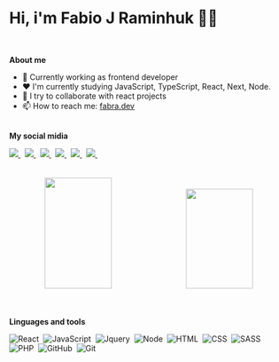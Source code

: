 <h1 >Hi, i'm Fabio J Raminhuk 👋🏼</h1><br />

**About me**

- 💼  Currently working as frontend developer<br />
- ❤️  I'm currently studying JavaScript, TypeScript, React, Next, Node.<br />
- 👯  I try to collaborate with react projects<br />
- 📫  How to reach me: [fabra.dev](https://fabra.dev)<br /><br />

**My social midia**

<div>
 <a href="https://www.linkedin.com/in/fabio-junior-raminhuk-740669121" target="_blank">
    <img src="https://img.shields.io/badge/-LinkedIn-%230077B5?style=for-the-badge&logo=linkedin&logoColor=white" target="_blank">
 </a>&nbsp;
 <a href="https://www.instagram.com/fabiormk" target="_blank">
    <img src="https://img.shields.io/badge/-Instagram-d7005b?style=for-the-badge&logo=instagram&logoColor=white" target="_blank">
 </a>&nbsp;
 <a href="https://www.facebook.com/fabio.raminhuk" target="_blank">
   <img src="https://img.shields.io/badge/Facebook-0a80ec?style=for-the-badge&logo=facebook&logoColor=white" target="_blank">
 </a>&nbsp;
<a href="https://www.youtube.com/channel/UC5cs0E0wVCfwFmvdhUeiIKg" target="_blank">
   <img src="https://img.shields.io/badge/YouTube-e10101?style=for-the-badge&logo=youtube&logoColor=white" target="_blank">
</a>&nbsp;
<a href="mailto:fabioraminhuk@gmail.com">
   <img src="https://img.shields.io/badge/Gmail-D14836?style=for-the-badge&logo=gmail&logoColor=white" target="_blank">
</a>&nbsp;
<a href="https://fabio-dev.vercel.app">
   <img src="https://img.shields.io/badge/website-000000?style=for-the-badge&logo=About.me&logoColor=white" target="_blank">
</a>&nbsp;


</div>
<br /><br />

<div align='center'> 
   <img width="49%" height="200em" src="https://github-readme-stats.vercel.app/api?username=raminhuk&show_icons=true&theme=radical&include_all_commits=true&count_private=true"/>&nbsp;
<img width="49%" height="180em" src="https://github-readme-stats.vercel.app/api/top-langs/?username=raminhuk&layout=compact&langs_count=7&theme=radical"/></div>
<br /><br />

**Linguages and tools**
<div align='left'>
  
 ![React](https://img.shields.io/badge/React-20232A?style=for-the-badge&logo=react&logoColor=61DAFB)&nbsp;
 ![JavaScript](https://img.shields.io/badge/JavaScript-323330?style=for-the-badge&logo=javascript&logoColor=F7DF1E)&nbsp;
 ![Jquery](https://img.shields.io/badge/jQuery-0769AD?style=for-the-badge&logo=jquery&logoColor=white)&nbsp;
 ![Node](https://img.shields.io/badge/Node.js-43853D?style=for-the-badge&logo=node.js&logoColor=white)&nbsp;
 ![HTML](https://img.shields.io/badge/HTML5-E34F26?style=for-the-badge&logo=html5&logoColor=white)&nbsp;
 ![CSS](https://img.shields.io/badge/CSS3-1572B6?style=for-the-badge&logo=css3&logoColor=white)&nbsp;
 ![SASS](https://img.shields.io/badge/Sass-CC6699?style=for-the-badge&logo=sass&logoColor=white)&nbsp;
 ![PHP](https://img.shields.io/badge/PHP-777BB4?style=for-the-badge&logo=php&logoColor=white)&nbsp;
 ![GitHub](https://img.shields.io/badge/GitHub-100000?style=for-the-badge&logo=github&logoColor=white)&nbsp;
 ![Git](https://img.shields.io/badge/Git-f05032?style=for-the-badge&logo=git&logoColor=white)&nbsp;
  
</div>
